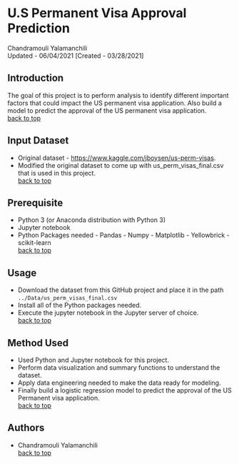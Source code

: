 # <a name="top">U.S Permanent Visa Approval Prediction</a>
Chandramouli Yalamanchili  
Updated - 06/04/2021 [Created - 03/28/2021]

## Introduction
The goal of this project is to perform analysis to identify different important factors that could impact the US permanent visa application. Also build a model to predict the approval of the US permanent visa application.  
[back to top](#top)

## Input Dataset
- Original dataset - https://www.kaggle.com/jboysen/us-perm-visas.
- Modified the original dataset to come up with us_perm_visas_final.csv that is used in this project.   
[back to top](#top)

## Prerequisite
- Python 3 (or Anaconda distribution with Python 3)
- Jupyter notebook
- Python Packages needed
        - Pandas
        - Numpy
        - Matplotlib
        - Yellowbrick
        - scikit-learn  
[back to top](#top)

## Usage
- Download the dataset from this GitHub project and place it in the path `../Data/us_perm_visas_final.csv`
- Install all of the Python packages needed.
- Execute the jupyter notebook in the Jupyter server of choice.  
[back to top](#top)

## Method Used
- Used Python and Jupyter notebook for this project.
- Perform data visualization and summary functions to understand the dataset.
- Apply data engineering needed to make the data ready for modeling.
- Finally build a logistic regression model to predict the approval of the US Permanent visa application.  
[back to top](#top)

## Authors
- Chandramouli Yalamanchili  
[back to top](#top)